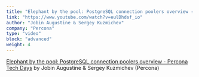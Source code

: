```yaml
---
title: "Elephant by the pool: PostgreSQL connection poolers overview - Percona Tech Days"
link: "https://www.youtube.com/watch?v=eulDhdsf_io"
author: "Jobin Augustine & Sergey Kuzmichev"
company: "Percona"
type: "video"
block: "advanced"
weight: 4
---
```


[Elephant by the pool: PostgreSQL connection poolers overview - Percona Tech Days](https://www.youtube.com/watch?v=eulDhdsf_io) by Jobin Augustine & Sergey Kuzmichev (Percona)
